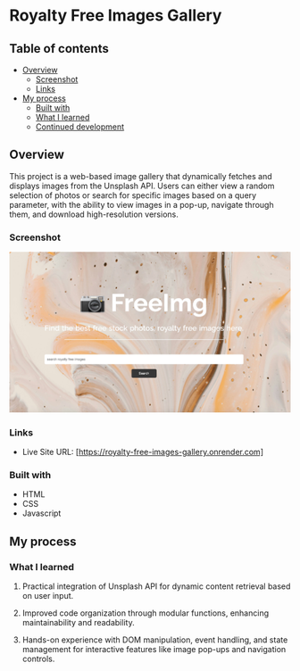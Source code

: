 # Royalty Free Images Gallery

## Table of contents

- [Overview](#overview)
  - [Screenshot](#screenshot)
  - [Links](#links)
- [My process](#my-process)
  - [Built with](#built-with)
  - [What I learned](#what-i-learned)
  - [Continued development](#continued-development)

## Overview

This project is a web-based image gallery that dynamically fetches and displays images from the Unsplash API. Users can either view a random selection of photos or search for specific images based on a query parameter, with the ability to view images in a pop-up, navigate through them, and download high-resolution versions.

### Screenshot

![image](screenshot.jpg)

### Links

- Live Site URL: [https://royalty-free-images-gallery.onrender.com]

### Built with

- HTML
- CSS
- Javascript

## My process

### What I learned

1. Practical integration of Unsplash API for dynamic content retrieval based on user input.

2. Improved code organization through modular functions, enhancing maintainability and readability.

3. Hands-on experience with DOM manipulation, event handling, and state management for interactive features like image pop-ups and navigation controls.
